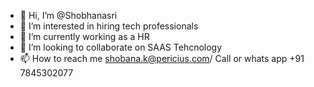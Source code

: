 - 👋 Hi, I’m @Shobhanasri
- 👀 I’m interested in hiring tech professionals
- 🌱 I’m currently working as a HR
- 💞️ I’m looking to collaborate on SAAS Tehcnology
- 📫 How to reach me shobana.k@pericius.com/ Call or whats app +91 7845302077

<!---
Shobhanasri/Shobhanasri is a ✨ special ✨ repository because its `README.md` (this file) appears on your GitHub profile.
You can click the Preview link to take a look at your changes.
--->

